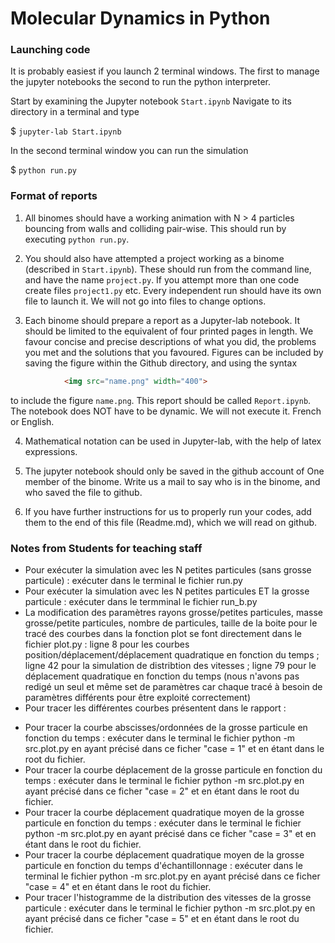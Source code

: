 
# Molecular Dynamics in Python

### Launching code

It is probably easiest if you launch 2 terminal windows. The first to manage the jupyter notebooks
the second to run the python interpreter.

Start by examining the Jupyter notebook `Start.ipynb`
Navigate to its directory in a terminal and type

$ `jupyter-lab Start.ipynb`

In the second terminal window you can run the simulation

$ `python run.py`

### Format of reports

1. All binomes should have a working animation with N > 4 particles bouncing from walls and colliding pair-wise. This should run by executing `python run.py`.

2. You should also have attempted a project working as a binome (described in `Start.ipynb`). These should run from the command line, and have the name `project.py`. If you attempt more than one code create files `project1.py` etc. Every independent run should have its own file to launch it. We will not go into files to change options.

3. Each binome should prepare a report as a Jupyter-lab notebook. It should be limited to the equivalent of four printed pages in length. We favour concise and precise descriptions of what you did, the problems you met and the solutions that you favoured. Figures can be included by saving the figure within the Github directory, and using the syntax
```html
            <img src="name.png" width="400">   
```
to include the figure `name.png`.
This report should be called `Report.ipynb`. The notebook does NOT have to be dynamic. We will not execute it. French or English.

4. Mathematical notation can be used in Jupyter-lab, with the help of latex expressions.

5. The jupyter notebook should only be saved in the github account of One member of the binome. Write us a mail to say who is in the binome, and who saved the file to github.

6. If you have further instructions for us to properly run your codes, add them to the end of this file (Readme.md), which we will read on github.

### Notes from Students for teaching staff


- Pour exécuter la simulation avec les N petites particules (sans grosse particule) : exécuter dans le terminal le fichier run.py
- Pour exécuter la simulation avec les N petites particules ET la grosse particule : exécuter dans le termminal le fichier run_b.py
- La modification des paramètres rayons grosse/petites particules, masse grosse/petite particules, nombre de particules, taille de la boite pour le tracé des courbes dans la fonction plot se font directement dans le fichier plot.py : ligne 8 pour les courbes position/déplacement/déplacement quadratique en fonction du temps ; ligne 42 pour la simulation de distribtion des vitesses ; ligne 79 pour le déplacement quadratique en fonction du temps (nous n'avons pas redigé un seul et même set de paramètres  car chaque tracé à besoin de paramètres différents pour être exploité correctement)
- Pour tracer les différentes courbes présentent dans le rapport :
* Pour tracer la courbe abscisses/ordonnées de la grosse particule en fonction du temps : exécuter dans le terminal le fichier python -m src.plot.py en ayant précisé dans ce ficher "case = 1" et en étant dans le root du fichier.
* Pour tracer la courbe déplacement de la grosse particule en fonction du temps : exécuter dans le terminal le fichier python -m src.plot.py en ayant précisé dans ce ficher "case = 2" et en étant dans le root du fichier.
* Pour tracer la courbe déplacement quadratique moyen de la grosse particule en fonction du temps : exécuter dans le terminal le fichier python -m src.plot.py en ayant précisé dans ce ficher "case = 3" et en étant dans le root du fichier.
* Pour tracer la courbe déplacement quadratique moyen de la grosse particule en fonction du temps d'échantillonnage : exécuter dans le terminal le fichier python -m src.plot.py en ayant précisé dans ce ficher "case = 4" et en étant dans le root du fichier.
* Pour tracer l'histogramme de la distribution des vitesses de la grosse particule : exécuter dans le terminal le fichier python -m src.plot.py en ayant précisé dans ce ficher "case = 5" et en étant dans le root du fichier.
 

